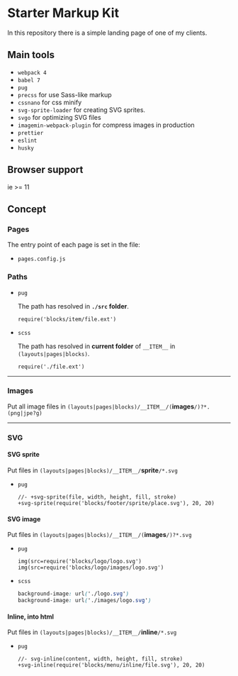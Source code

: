 # Starter Markup Kit

In this repository there is a simple landing page of one of my clients.

## Main tools

- `webpack 4`
- `babel 7`
- `pug`
- `precss` for use Sass-like markup
- `cssnano` for css minify
- `svg-sprite-loader` for creating SVG sprites.
- `svgo` for optimizing SVG files
- `imagemin-webpack-plugin` for compress images in production
- `prettier`
- `eslint`
- `husky`

## Browser support

ie >= 11

## Concept

### Pages

The entry point of each page is set in the file:

- `pages.config.js`

### Paths

- `pug`

  The path has resolved in **`./src` folder**.

  ```pug
  require('blocks/item/file.ext')
  ```

- `scss`

  The path has resolved in **current folder** of `__ITEM__` in `(layouts|pages|blocks)`.

  ```pug
  require('./file.ext')
  ```

---

### Images

Put all image files in `(layouts|pages|blocks)/__ITEM__/(`**images**`/)?*.(png|jpe?g)`

---

### SVG

#### SVG sprite

Put files in `(layouts|pages|blocks)/__ITEM__/`**sprite**`/*.svg`

- `pug`

  ```pug
  //- +svg-sprite(file, width, height, fill, stroke)
  +svg-sprite(require('blocks/footer/sprite/place.svg'), 20, 20)
  ```

#### SVG image

Put files in `(layouts|pages|blocks)/__ITEM__/(`**images**`/)?*.svg`

- `pug`

  ```pug
  img(src=require('blocks/logo/logo.svg')
  img(src=require('blocks/logo/images/logo.svg')
  ```

- `scss`

  ```css
  background-image: url('./logo.svg')
  background-image: url('./images/logo.svg')
  ```

#### Inline, into html

Put files in `(layouts|pages|blocks)/__ITEM__/`**inline**`/*.svg`

- `pug`

  ```pug
  //- svg-inline(content, width, height, fill, stroke)
  +svg-inline(require('blocks/menu/inline/file.svg'), 20, 20)
  ```
